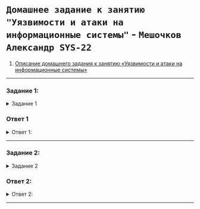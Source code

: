 # `Домашнее задание к занятию "Уязвимости и атаки на информационные системы"` - `Мешочков Александр SYS-22`



1. [Описание домашнего задания к занятию «Уязвимости и атаки на информационные системы»](https://github.com/netology-code/sdb-homeworks/blob/main/13-01.md)

---

 ### Задание 1: 
<details>
   <summary> Задание 1 </summary>

### Задание 1

Скачайте и установите виртуальную машину Metasploitable: https://sourceforge.net/projects/metasploitable/.

Это типовая ОС для экспериментов в области информационной безопасности, с которой следует начать при анализе уязвимостей.

Просканируйте эту виртуальную машину, используя **nmap**.

Попробуйте найти уязвимости, которым подвержена эта виртуальная машина.

Сами уязвимости можно поискать на сайте https://www.exploit-db.com/.

Для этого нужно в поиске ввести название сетевой службы, обнаруженной на атакуемой машине, и выбрать подходящие по версии уязвимости.

Ответьте на следующие вопросы:

- Какие сетевые службы в ней разрешены?
- Какие уязвимости были вами обнаружены? (список со ссылками: достаточно трёх уязвимостей)
  
*Приведите ответ в свободной форме.*  
</details>

### Ответ 1
<details>
  <summary>Ответ 1: </summary>
  
Списко сетевых служб :
<img src = "image/git/13/13.1.jpg" width = 70%>


Обнаруженные уязвимости

1. [CVE:CVE-2011-2523](https://nvd.nist.gov/vuln/detail/CVE-2011-2523)
Эта Уязвимость в программном обеспечении или операционной системе, обнаруженная в 2011 году.
Она может позволить злоумышленникам взломать систему или получить несанкционированный доступ к данным.

2. [CVE-2014-3566](https://nvd.nist.gov/vuln/detail/cve-2014-3566)
Эта Уязвимость, обнаруженная в 2014 году, может быть в различных технологиях или программных продуктах.
Она Позволяет потенциальным атакующим осуществлять атаки посредством раскрытия информации, такие как "POODLE" атака в SSL.
3. [CVE:CVE-2007-6750](https://nvd.nist.gov/vuln/detail/CVE-2007-6750)
Эта  Уязвимость, обнаруженная в 2007 году, в каком-то программном обеспечении или системе.
Она Могла создать возможность для злоумышленников проникнуть в систему или провести другие атаки.


</details>


--------

 ### Задание 2: 
<details>
   <summary> Задание 2 </summary>

### Задание 2
Проведите сканирование Metasploitable в режимах SYN, FIN, Xmas, UDP.

Запишите сеансы сканирования в Wireshark.

Ответьте на следующие вопросы:

1) Чем отличаются эти режимы сканирования с точки зрения сетевого трафика?
2) Как отвечает сервер?

*Приведите ответ в свободной форме.*
</details>

 ### Ответ 2: 
<details>
   <summary> Ответ 2: </summary>

1.1) SYN (TCP SYN Scan):

 * Что происходит: Клиент отправляет TCP-пакет с установленным флагом SYN. Если порт открыт, сервер отвечает SYN/ACK. Если порт закрыт, сервер отправляет RST.
 * Реакция сервера: Открывает порт: SYN/ACK. Закрывает порт: RST.

1.2) FIN (TCP FIN Scan):

* Что происходит: Клиент отправляет TCP-пакет с установленным флагом FIN. Если порт открыт, сервер должен проигнорировать пакет. Если порт закрыт, сервер отправляет RST.
* Реакция сервера: Открывает порт: Не реагирует на FIN. Закрывает порт: RST.

1.3) Xmas (TCP Xmas Scan):

* Что происходит: Клиент отправляет TCP-пакет с установленными флагами FIN, URG и PSH. Если порт открыт, сервер должен проигнорировать пакет. Если порт закрыт, сервер отправляет RST.
* Реакция сервера: Открывает порт: Не реагирует на Xmas Scan. Закрывает порт: RST.

1.4) UDP (UDP Scan):

* Что происходит: Клиент отправляет UDP-пакет на целевой порт. Если порт открыт, сервер может ответить. Если порт закрыт, сервер отправляет ICMP Port Unreachable.
* Реакция сервера: Открывает порт: Может отправить ответ (если сервер поддерживает UDP-ответы). Закрывает порт: ICMP Port Unreachable.

2)
SYN сканирование
<img src = "image/git/13/13.2.jpg" width = 80%>
FIN сканирование
<img src = "image/git/13/13.3.jpg" width = 80%>
Xmas сканирование
<img src = "image/git/13/13.4.jpg" width = 80%>
UDP сканирование
<img src = "image/git/13/13.5.jpg" width = 80%>

</details>


--------